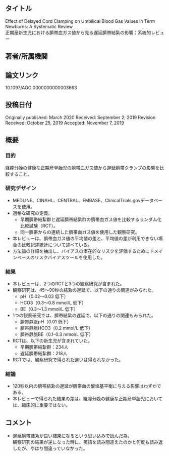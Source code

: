 ## タイトル
Effect of Delayed Cord Clamping on Umbilical Blood Gas Values in Term Newborns: A Systematic Review  
正期産新生児における臍帯血ガス値から見る遅延臍帯結紮の影響：系統的レビュー

## 著者/所属機関

## 論文リンク
10.1097/AOG.0000000000003663

## 投稿日付
Originally published: March 2020
Received: September 2, 2019
Revision Received: October 25, 2019
Accepted: November 7, 2019

## 概要
### 目的
経膣分娩の健康な正期産単胎児の臍帯血ガス値から遅延臍帯クランプの影響を比較すること。

### 研究デザイン
* MEDLINE、CINAHL、CENTRAL、EMBASE、ClinicalTrials.govデータベースを使用。
* 適格な研究の定義。
  * 早期臍帯結紮群と遅延臍帯結紮群の臍帯血ガス値を比較するランダム化比較試験（RCT）。
  * 同一臍帯からの連続した臍帯血ガス値を使用した観察研究。
* 本レビューは、臍帯血ガス値の平均値の差と、平均値の差が利用できない場合の比較記述統計について述べている。
* 方法論の詳細を抽出し、バイアスの潜在的なリスクを評価するためにドメインベースのリスクバイアスツールを使用した。

### 結果 
* 本レビューは、2つのRCTと3つの観察研究が含まれた。
* 観察研究は、45〜90秒の結紮の遅延で、以下の通りの関連がみられた。
  * pH（0.02〜0.03 低下）
  * HCO3（0.3〜0.8 mmol/L 低下）
  * BE（0.3〜1.3 mmol/L 低下）
* 1つの観察研究では、臍帯結紮の遅延で、以下の通りの関連もみられた。
  * 臍帯静脈pH（0.01 低下）
  * 臍帯静脈HCO3（0.2 mmol/L 低下）
  * 臍帯静脈BE（0.1–0.3 mmol/L 低下）
* RCTは、以下の新生児が含まれていた。
  * 早期臍帯結紮群：234人
  * 遅延臍帯結紮群：218人
* RCTでは、観察研究で得られた違いは得られなかった。

### 結論
* 120秒以内の臍帯結紮の遅延が臍帯血の酸塩基平衡に与える影響はわずかである。
* 本レビューで得られた結果の差は、経膣分娩の健康な正期産単胎児においては、臨床的に重要ではない。

## コメント
* 遅延臍帯結紮が良い結果になるという思い込みで読んだ為、  
観察研究の結果が逆になった時に、英語を読み間違えたのかと何度も読み返したが、やはり間違っていなかった。
